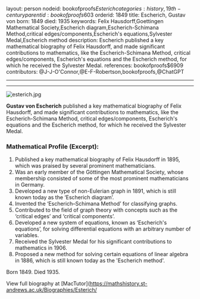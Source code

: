layout: person
nodeid: bookofproofs$Esterich
categories: history,19th-century
parentid: bookofproofs$603
orderid: 1849
title: Escherich, Gustav von
born: 1849
died: 1935
keywords: Felix Hausdorff,Goettingen Mathematical Society,Escherich diagram,Escherich-Schimana Method,critical edges/components,Escherich's equations,Sylvester Medal,Escherich method
description: Escherich published a key mathematical biography of Felix Hausdorff, and made significant contributions to mathematics, like the Escherich-Schimana Method, critical edges/components, Escherich's equations and the Escherich method, for which he received the Sylvester Medal.
references: bookofproofs$6909
contributors: @J-J-O'Connor,@E-F-Robertson,bookofproofs,@ChatGPT

---



---

![esterich.jpg](https://github.com/bookofproofs/bookofproofs.github.io/blob/main/_sources/_assets/images/portraits/Esterich.jpg?raw=true)

**Gustav von Escherich** published a key mathematical biography of Felix Hausdorff, and made significant contributions to mathematics, like the Escherich-Schimana Method, critical edges/components, Escherich's equations and the Escherich method, for which he received the Sylvester Medal.

### Mathematical Profile (Excerpt):
1. Published a key mathematical biography of Felix Hausdorff in 1895, which was praised by several prominent mathematicians.
2. Was an early member of the Göttingen Mathematical Society, whose membership consisted of some of the most prominent mathematicians in Germany.
3. Developed a new type of non-Eulerian graph in 1891, which is still known today as the ‘Escherich diagram’.
4. Invented the ‘Escherich–Schimana Method’ for classifying graphs.
5. Contributed to the field of graph theory with concepts such as the ‘critical edges’ and ‘critical components’.
6. Developed a new system of equations, known as ‘Escherich's equations’, for solving differential equations with an arbitrary number of variables.
7. Received the Sylvester Medal for his significant contributions to mathematics in 1906.
8. Proposed a new method for solving certain equations of linear algebra in 1886, which is still known today as the 'Escherich method'.

Born 1849. Died 1935.

View full biography at [MacTutor](https://mathshistory.st-andrews.ac.uk/Biographies/Esterich/
